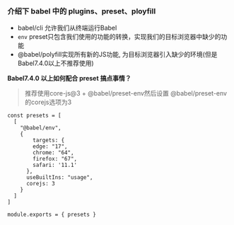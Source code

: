 ### 介绍下 babel 中的 plugins、preset、ployfill
* babel/cli 允许我们从终端运行Babel
* ```env``` preset只包含我们使用的功能的转换，实现我们的目标浏览器中缺少的功能
* @babel/polyfill实现所有新的JS功能, 为目标浏览器引入缺少的环境(但是Babel7.4.0以上不推荐使用)

<b>Babel7.4.0 以上如何配合 preset 搞点事情？</b>
> 推荐使用core-js@3 + @babel/preset-env然后设置 @babel/preset-env的corejs选项为3
```
const presets = [
  [
    "@babel/env",
    {
        targets: {
        edge: "17",
        chrome: "64",
        firefox: "67",
        safari: '11.1'
      },
      useBuiltIns: "usage",
      corejs: 3
    }
  ]
]

module.exports = { presets }
```